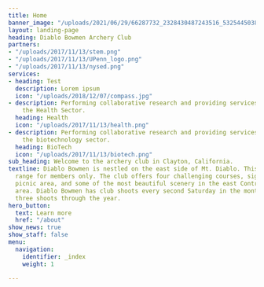 ```yaml
---
title: Home
banner_image: "/uploads/2021/06/29/66287732_2328430487243516_5325445038254063616_n.jpg"
layout: landing-page
heading: Diablo Bowmen Archery Club
partners:
- "/uploads/2017/11/13/stem.png"
- "/uploads/2017/11/13/UPenn_logo.png"
- "/uploads/2017/11/13/nysed.png"
services:
- heading: Test
  description: Lorem ipsum
  icon: "/uploads/2018/12/07/compass.jpg"
- description: Performing collaborative research and providing services to support
    the Health Sector.
  heading: Health
  icon: "/uploads/2017/11/13/health.png"
- description: Performing collaborative research and providing services to support
    the biotechnology sector.
  heading: BioTech
  icon: "/uploads/2017/11/13/biotech.png"
sub_heading: Welcome to the archery club in Clayton, California.
textline: Diablo Bowmen is nestled on the east side of Mt. Diablo. This is a private
  range for members only. The club offers four challenging courses, sight in range,
  picnic area, and some of the most beautiful scenery in the east Contra Costa County
  area. Diablo Bowmen has club shoots every second Saturday in the month and hosts
  three shoots through the year.
hero_button:
  text: Learn more
  href: "/about"
show_news: true
show_staff: false
menu:
  navigation:
    identifier: _index
    weight: 1

---
```

